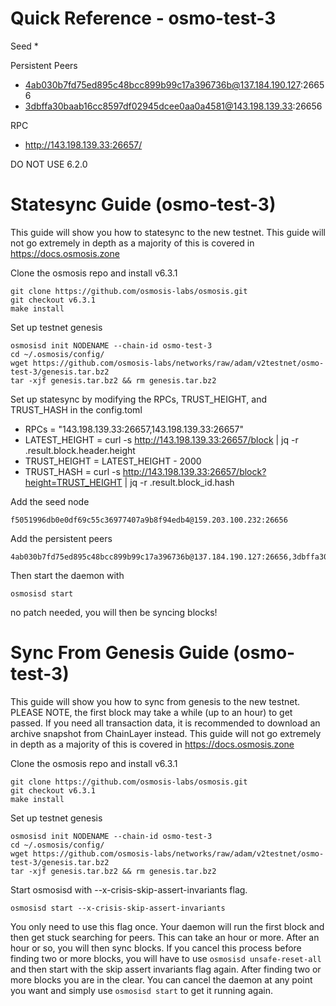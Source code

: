 # Quick Reference - osmo-test-3
Seed
* 

Persistent Peers
* 4ab030b7fd75ed895c48bcc899b99c17a396736b@137.184.190.127:26656
* 3dbffa30baab16cc8597df02945dcee0aa0a4581@143.198.139.33:26656

RPC
* http://143.198.139.33:26657/

DO NOT USE 6.2.0

# Statesync Guide (osmo-test-3)

This guide will show you how to statesync to the new testnet. This guide will not go extremely in depth as a majority of this is covered in https://docs.osmosis.zone

Clone the osmosis repo and install v6.3.1

```
git clone https://github.com/osmosis-labs/osmosis.git
git checkout v6.3.1
make install
```

Set up testnet genesis

```
osmosisd init NODENAME --chain-id osmo-test-3
cd ~/.osmosis/config/
wget https://github.com/osmosis-labs/networks/raw/adam/v2testnet/osmo-test-3/genesis.tar.bz2 
tar -xjf genesis.tar.bz2 && rm genesis.tar.bz2
```

Set up statesync by modifying the RPCs, TRUST_HEIGHT, and TRUST_HASH in the config.toml

- RPCs = "143.198.139.33:26657,143.198.139.33:26657"
- LATEST_HEIGHT = curl -s http://143.198.139.33:26657/block | jq -r .result.block.header.height
- TRUST_HEIGHT = LATEST_HEIGHT - 2000
- TRUST_HASH = curl -s http://143.198.139.33:26657/block?height=TRUST_HEIGHT | jq -r .result.block_id.hash

Add the seed node
```
f5051996db0e0df69c55c36977407a9b8f94edb4@159.203.100.232:26656 
```

Add the persistent peers
```
4ab030b7fd75ed895c48bcc899b99c17a396736b@137.184.190.127:26656,3dbffa30baab16cc8597df02945dcee0aa0a4581@143.198.139.33:26656
```

Then start the daemon with

```
osmosisd start
```

no patch needed, you will then be syncing blocks!

# Sync From Genesis Guide (osmo-test-3)

This guide will show you how to sync from genesis to the new testnet. PLEASE NOTE, the first block may take a while (up to an hour) to get passed. If you need all transaction data, it is recommended to download an archive snapshot from ChainLayer instead. This guide will not go extremely in depth as a majority of this is covered in https://docs.osmosis.zone

Clone the osmosis repo and install v6.3.1

```
git clone https://github.com/osmosis-labs/osmosis.git
git checkout v6.3.1
make install
```

Set up testnet genesis

```
osmosisd init NODENAME --chain-id osmo-test-3
cd ~/.osmosis/config/
wget https://github.com/osmosis-labs/networks/raw/adam/v2testnet/osmo-test-3/genesis.tar.bz2 
tar -xjf genesis.tar.bz2 && rm genesis.tar.bz2
```

Start osmosisd with --x-crisis-skip-assert-invariants flag.

```
osmosisd start --x-crisis-skip-assert-invariants
```

You only need to use this flag once. Your daemon will run the first block and then get stuck searching for peers. This can take an hour or more. After an hour or so, you will then sync blocks. If you cancel this process before finding two or more blocks, you will have to use `osmosisd unsafe-reset-all` and then start with the skip assert invariants flag again. After finding two or more blocks you are in the clear. You can cancel the daemon at any point you want and simply use `osmosisd start` to get it running again.